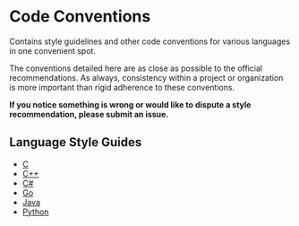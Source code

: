 # Code Conventions
Contains style guidelines and other code conventions for various languages in one convenient spot.

The conventions detailed here are as close as possible to the official recommendations. As always, consistency within a project or organization is more important than rigid adherence to these conventions.

**If you notice something is wrong or would like to dispute a style recommendation, please submit an issue.**

## Language Style Guides
- [C](https://github.com/eleniums/code-conventions/blob/master/c/style.md)
- [C++](https://github.com/eleniums/code-conventions/blob/master/cpp/style.md)
- [C#](https://github.com/eleniums/code-conventions/blob/master/csharp/style.md)
- [Go](https://github.com/eleniums/code-conventions/blob/master/go/style.md)
- [Java](https://github.com/eleniums/code-conventions/blob/master/java/style.md)
- [Python](https://github.com/eleniums/code-conventions/blob/master/python/style.md)
